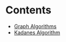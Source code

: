# Contents
* [Graph Algorithms](https://github.com/AI-kartheek/DataStructures-and-Algorithms/tree/main/Graph%20Algos)
* [Kadanes Algorithm](https://github.com/AI-kartheek/DataStructures-and-Algorithms/tree/main/Max%20Sub%20Array%20using%20Kadanes%20Algo)

